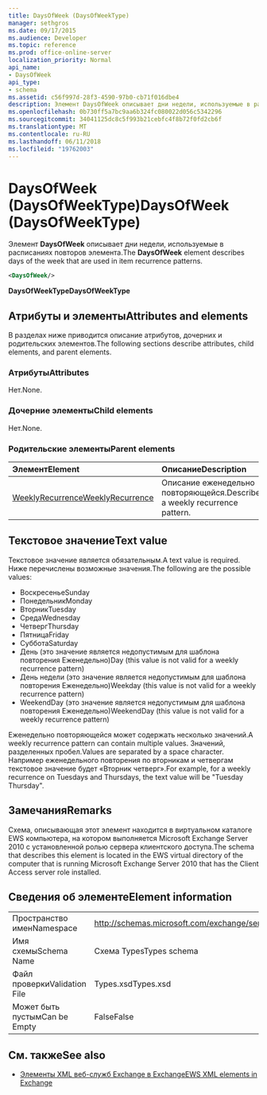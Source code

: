 ```yaml
---
title: DaysOfWeek (DaysOfWeekType)
manager: sethgros
ms.date: 09/17/2015
ms.audience: Developer
ms.topic: reference
ms.prod: office-online-server
localization_priority: Normal
api_name:
- DaysOfWeek
api_type:
- schema
ms.assetid: c56f997d-28f3-4590-97b0-cb71f016dbe4
description: Элемент DaysOfWeek описывает дни недели, используемые в расписаниях повторов элемента.
ms.openlocfilehash: 0b730ff5a7bc9aa6b324fc080022d056c5342296
ms.sourcegitcommit: 34041125dc8c5f993b21cebfc4f8b72f0fd2cb6f
ms.translationtype: MT
ms.contentlocale: ru-RU
ms.lasthandoff: 06/11/2018
ms.locfileid: "19762003"
---
```

# <a name="daysofweek-daysofweektype"></a><span data-ttu-id="26f2c-103">DaysOfWeek (DaysOfWeekType)</span><span class="sxs-lookup"><span data-stu-id="26f2c-103">DaysOfWeek (DaysOfWeekType)</span></span>

<span data-ttu-id="26f2c-104">Элемент **DaysOfWeek** описывает дни недели, используемые в расписаниях повторов элемента.</span><span class="sxs-lookup"><span data-stu-id="26f2c-104">The **DaysOfWeek** element describes days of the week that are used in item recurrence patterns.</span></span> 
  
```XML
<DaysOfWeek/>
```

<span data-ttu-id="26f2c-105">**DaysOfWeekType**</span><span class="sxs-lookup"><span data-stu-id="26f2c-105">**DaysOfWeekType**</span></span>

## <a name="attributes-and-elements"></a><span data-ttu-id="26f2c-106">Атрибуты и элементы</span><span class="sxs-lookup"><span data-stu-id="26f2c-106">Attributes and elements</span></span>

<span data-ttu-id="26f2c-107">В разделах ниже приводится описание атрибутов, дочерних и родительских элементов.</span><span class="sxs-lookup"><span data-stu-id="26f2c-107">The following sections describe attributes, child elements, and parent elements.</span></span>
  
### <a name="attributes"></a><span data-ttu-id="26f2c-108">Атрибуты</span><span class="sxs-lookup"><span data-stu-id="26f2c-108">Attributes</span></span>

<span data-ttu-id="26f2c-109">Нет.</span><span class="sxs-lookup"><span data-stu-id="26f2c-109">None.</span></span>
  
### <a name="child-elements"></a><span data-ttu-id="26f2c-110">Дочерние элементы</span><span class="sxs-lookup"><span data-stu-id="26f2c-110">Child elements</span></span>

<span data-ttu-id="26f2c-111">Нет.</span><span class="sxs-lookup"><span data-stu-id="26f2c-111">None.</span></span>
  
### <a name="parent-elements"></a><span data-ttu-id="26f2c-112">Родительские элементы</span><span class="sxs-lookup"><span data-stu-id="26f2c-112">Parent elements</span></span>

|<span data-ttu-id="26f2c-113">**Элемент**</span><span class="sxs-lookup"><span data-stu-id="26f2c-113">**Element**</span></span>|<span data-ttu-id="26f2c-114">**Описание**</span><span class="sxs-lookup"><span data-stu-id="26f2c-114">**Description**</span></span>|
|:-----|:-----|
|[<span data-ttu-id="26f2c-115">WeeklyRecurrence</span><span class="sxs-lookup"><span data-stu-id="26f2c-115">WeeklyRecurrence</span></span>](weeklyrecurrence.md) <br/> |<span data-ttu-id="26f2c-116">Описание еженедельно повторяющейся.</span><span class="sxs-lookup"><span data-stu-id="26f2c-116">Describes a weekly recurrence pattern.</span></span>  <br/> |
   
## <a name="text-value"></a><span data-ttu-id="26f2c-117">Текстовое значение</span><span class="sxs-lookup"><span data-stu-id="26f2c-117">Text value</span></span>

<span data-ttu-id="26f2c-118">Текстовое значение является обязательным.</span><span class="sxs-lookup"><span data-stu-id="26f2c-118">A text value is required.</span></span> <span data-ttu-id="26f2c-119">Ниже перечислены возможные значения.</span><span class="sxs-lookup"><span data-stu-id="26f2c-119">The following are the possible values:</span></span>
  
- <span data-ttu-id="26f2c-120">Воскресенье</span><span class="sxs-lookup"><span data-stu-id="26f2c-120">Sunday</span></span>    
- <span data-ttu-id="26f2c-121">Понедельник</span><span class="sxs-lookup"><span data-stu-id="26f2c-121">Monday</span></span>    
- <span data-ttu-id="26f2c-122">Вторник</span><span class="sxs-lookup"><span data-stu-id="26f2c-122">Tuesday</span></span>    
- <span data-ttu-id="26f2c-123">Среда</span><span class="sxs-lookup"><span data-stu-id="26f2c-123">Wednesday</span></span>    
- <span data-ttu-id="26f2c-124">Четверг</span><span class="sxs-lookup"><span data-stu-id="26f2c-124">Thursday</span></span>    
- <span data-ttu-id="26f2c-125">Пятница</span><span class="sxs-lookup"><span data-stu-id="26f2c-125">Friday</span></span>    
- <span data-ttu-id="26f2c-126">Суббота</span><span class="sxs-lookup"><span data-stu-id="26f2c-126">Saturday</span></span>    
- <span data-ttu-id="26f2c-127">День (это значение является недопустимым для шаблона повторения Еженедельно)</span><span class="sxs-lookup"><span data-stu-id="26f2c-127">Day (this value is not valid for a weekly recurrence pattern)</span></span>    
- <span data-ttu-id="26f2c-128">День недели (это значение является недопустимым для шаблона повторения Еженедельно)</span><span class="sxs-lookup"><span data-stu-id="26f2c-128">Weekday (this value is not valid for a weekly recurrence pattern)</span></span>    
- <span data-ttu-id="26f2c-129">WeekendDay (это значение является недопустимым для шаблона повторения Еженедельно)</span><span class="sxs-lookup"><span data-stu-id="26f2c-129">WeekendDay (this value is not valid for a weekly recurrence pattern)</span></span>
    
<span data-ttu-id="26f2c-130">Еженедельно повторяющейся может содержать несколько значений.</span><span class="sxs-lookup"><span data-stu-id="26f2c-130">A weekly recurrence pattern can contain multiple values.</span></span> <span data-ttu-id="26f2c-131">Значений, разделенных пробел.</span><span class="sxs-lookup"><span data-stu-id="26f2c-131">Values are separated by a space character.</span></span> <span data-ttu-id="26f2c-132">Например еженедельного повторения по вторникам и четвергам текстовое значение будет «Вторник четверг».</span><span class="sxs-lookup"><span data-stu-id="26f2c-132">For example, for a weekly recurrence on Tuesdays and Thursdays, the text value will be "Tuesday Thursday".</span></span>
  
## <a name="remarks"></a><span data-ttu-id="26f2c-133">Замечания</span><span class="sxs-lookup"><span data-stu-id="26f2c-133">Remarks</span></span>

<span data-ttu-id="26f2c-134">Схема, описывающая этот элемент находится в виртуальном каталоге EWS компьютера, на котором выполняется Microsoft Exchange Server 2010 с установленной ролью сервера клиентского доступа.</span><span class="sxs-lookup"><span data-stu-id="26f2c-134">The schema that describes this element is located in the EWS virtual directory of the computer that is running Microsoft Exchange Server 2010 that has the Client Access server role installed.</span></span>
  
## <a name="element-information"></a><span data-ttu-id="26f2c-135">Сведения об элементе</span><span class="sxs-lookup"><span data-stu-id="26f2c-135">Element information</span></span>

|||
|:-----|:-----|
|<span data-ttu-id="26f2c-136">Пространство имен</span><span class="sxs-lookup"><span data-stu-id="26f2c-136">Namespace</span></span>  <br/> |http://schemas.microsoft.com/exchange/services/2006/types  <br/> |
|<span data-ttu-id="26f2c-137">Имя схемы</span><span class="sxs-lookup"><span data-stu-id="26f2c-137">Schema Name</span></span>  <br/> |<span data-ttu-id="26f2c-138">Схема Types</span><span class="sxs-lookup"><span data-stu-id="26f2c-138">Types schema</span></span>  <br/> |
|<span data-ttu-id="26f2c-139">Файл проверки</span><span class="sxs-lookup"><span data-stu-id="26f2c-139">Validation File</span></span>  <br/> |<span data-ttu-id="26f2c-140">Types.xsd</span><span class="sxs-lookup"><span data-stu-id="26f2c-140">Types.xsd</span></span>  <br/> |
|<span data-ttu-id="26f2c-141">Может быть пустым</span><span class="sxs-lookup"><span data-stu-id="26f2c-141">Can be Empty</span></span>  <br/> |<span data-ttu-id="26f2c-142">False</span><span class="sxs-lookup"><span data-stu-id="26f2c-142">False</span></span>  <br/> |
   
## <a name="see-also"></a><span data-ttu-id="26f2c-143">См. также</span><span class="sxs-lookup"><span data-stu-id="26f2c-143">See also</span></span>

- [<span data-ttu-id="26f2c-144">Элементы XML веб-служб Exchange в Exchange</span><span class="sxs-lookup"><span data-stu-id="26f2c-144">EWS XML elements in Exchange</span></span>](ews-xml-elements-in-exchange.md)

